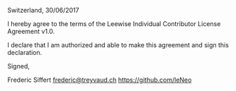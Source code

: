 Switzerland, 30/06/2017

I hereby agree to the terms of the Leewise Individual Contributor License
Agreement v1.0.

I declare that I am authorized and able to make this agreement and sign this
declaration.

Signed,

Frederic Siffert frederic@treyvaud.ch https://github.com/leNeo
